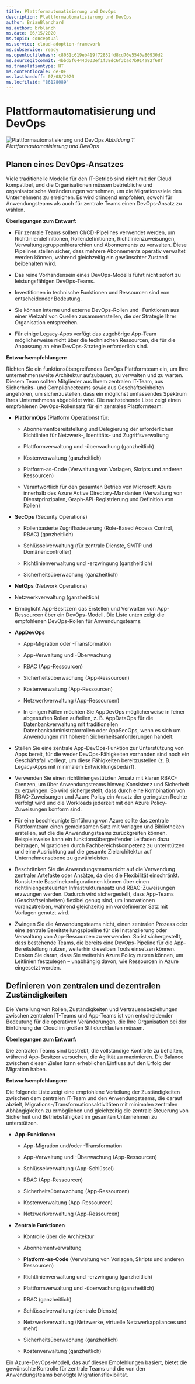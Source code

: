 ```yaml
---
title: Plattformautomatisierung und DevOps
description: Plattformautomatisierung und DevOps
author: BrianBlanchard
ms.author: brblanch
ms.date: 06/15/2020
ms.topic: conceptual
ms.service: cloud-adoption-framework
ms.subservice: ready
ms.openlocfilehash: c8031c619eb419f72852fd8cd70e5540a80930d2
ms.sourcegitcommit: 4bbd5f6444d033ef1f38dc6f3bad7b914a82f68f
ms.translationtype: HT
ms.contentlocale: de-DE
ms.lasthandoff: 07/08/2020
ms.locfileid: "86128089"
---
```

# <a name="platform-automation-and-devops"></a>Plattformautomatisierung und DevOps

![Plattformautomatisierung und DevOps](./media/DevOps.png)
_Abbildung 1: Plattformautomatisierung und DevOps_

## <a name="planning-for-a-devops-approach"></a>Planen eines DevOps-Ansatzes

Viele traditionelle Modelle für den IT-Betrieb sind nicht mit der Cloud kompatibel, und die Organisationen müssen betriebliche und organisatorische Veränderungen vornehmen, um die Migrationsziele des Unternehmens zu erreichen. Es wird dringend empfohlen, sowohl für Anwendungsteams als auch für zentrale Teams einen DevOps-Ansatz zu wählen.

**Überlegungen zum Entwurf:**

- Für zentrale Teams sollten CI/CD-Pipelines verwendet werden, um Richtliniendefinitionen, Rollendefinitionen, Richtlinienzuweisungen, Verwaltungsgruppenhierarchien und Abonnements zu verwalten. Diese Pipelines stellen sicher, dass mehrere Abonnements operativ verwaltet werden können, während gleichzeitig ein gewünschter Zustand beibehalten wird.

- Das reine Vorhandensein eines DevOps-Modells führt nicht sofort zu leistungsfähigen DevOps-Teams.

- Investitionen in technische Funktionen und Ressourcen sind von entscheidender Bedeutung.

- Sie können interne und externe DevOps-Rollen und -Funktionen aus einer Vielzahl von Quellen zusammenstellen, die der Strategie Ihrer Organisation entsprechen.

- Für einige Legacy-Apps verfügt das zugehörige App-Team möglicherweise nicht über die technischen Ressourcen, die für die Anpassung an eine DevOps-Strategie erforderlich sind.

<!-- cSpell:ignore PlatformOps SecOps NetOps AppDevOps AppDataOps AppSecOps -->

**Entwurfsempfehlungen:**

Richten Sie ein funktionsübergreifendes DevOps Plattformteam ein, um Ihre unternehmensweite Architektur aufzubauen, zu verwalten und zu warten. Diesem Team sollten Mitglieder aus Ihrem zentralen IT-Team, aus Sicherheits- und Complianceteams sowie aus Geschäftseinheiten angehören, um sicherzustellen, dass ein möglichst umfassendes Spektrum Ihres Unternehmens abgebildet wird. Die nachstehende Liste zeigt einen empfohlenen DevOps-Rollensatz für ein zentrales Plattformteam:

- **PlatformOps** (Platform Operations) für:

  - Abonnementbereitstellung und Delegierung der erforderlichen Richtlinien für Netzwerk-, Identitäts- und Zugriffsverwaltung

  - Plattformverwaltung und -überwachung (ganzheitlich)

  - Kostenverwaltung (ganzheitlich)

  - Platform-as-Code (Verwaltung von Vorlagen, Skripts und anderen Ressourcen)

  - Verantwortlich für den gesamten Betrieb von Microsoft Azure innerhalb des Azure Active Directory-Mandanten (Verwaltung von Dienstprinzipalen, Graph-API-Registrierung und Definition von Rollen)

- **SecOps** (Security Operations)

  - Rollenbasierte Zugriffssteuerung (Role-Based Access Control, RBAC) (ganzheitlich)

  - Schlüsselverwaltung (für zentrale Dienste, SMTP und Domänencontroller)

  - Richtlinienverwaltung und -erzwingung (ganzheitlich)

  - Sicherheitsüberwachung (ganzheitlich)

- **NetOps** (Network Operations)

- Netzwerkverwaltung (ganzheitlich)

- Ermöglicht App-Besitzern das Erstellen und Verwalten von App-Ressourcen über ein DevOps-Modell. Die Liste unten zeigt die empfohlenen DevOps-Rollen für Anwendungsteams:

- **AppDevOps**

  - App-Migration oder -Transformation

  - App-Verwaltung und -Überwachung

  - RBAC (App-Ressourcen)

  - Sicherheitsüberwachung (App-Ressourcen)

  - Kostenverwaltung (App-Ressourcen)

  - Netzwerkverwaltung (App-Ressourcen)

  - In einigen Fällen möchten Sie AppDevOps möglicherweise in feiner abgestuften Rollen aufteilen, z. B. AppDataOps für die Datenbankverwaltung mit traditionellen Datenbankadministratorrollen oder AppSecOps, wenn es sich um Anwendungen mit höheren Sicherheitsanforderungen handelt.

- Stellen Sie eine zentrale App-DevOps-Funktion zur Unterstützung von Apps bereit, für die weder DevOps-Fähigkeiten vorhanden sind noch ein Geschäftsfall vorliegt, um diese Fähigkeiten bereitzustellen (z. B. Legacy-Apps mit minimalem Entwicklungsbedarf).

- Verwenden Sie einen richtliniengestützten Ansatz mit klaren RBAC-Grenzen, um über Anwendungsteams hinweg Konsistenz und Sicherheit zu erzwingen. So wird sichergestellt, dass durch eine Kombination von RBAC-Zuweisungen und Azure Policy ein Ansatz der geringsten Rechte verfolgt wird und die Workloads jederzeit mit den Azure Policy-Zuweisungen konform sind.

- Für eine beschleunigte Einführung von Azure sollte das zentrale Plattformteam einen gemeinsamen Satz mit Vorlagen und Bibliotheken erstellen, auf die die Anwendungsteams zurückgreifen können. Beispielsweise kann ein funktionsübergreifender Leitfaden dazu beitragen, Migrationen durch Fachbereichskompetenz zu unterstützen und eine Ausrichtung auf die gesamte Zielarchitektur auf Unternehmensebene zu gewährleisten.

- Beschränken Sie die Anwendungsteams nicht auf die Verwendung zentraler Artefakte oder Ansätze, da dies die Flexibilität einschränkt. Konsistente Baselinekonfigurationen können über einen richtliniengesteuerten Infrastrukturansatz und RBAC-Zuweisungen erzwungen werden. Dadurch wird sichergestellt, dass App-Teams (Geschäftseinheiten) flexibel genug sind, um Innovationen voranzutreiben, während gleichzeitig ein vordefinierter Satz mit Vorlagen genutzt wird.

- Zwingen Sie die Anwendungsteams nicht, einen zentralen Prozess oder eine zentrale Bereitstellungspipeline für die Instanziierung oder Verwaltung von App-Ressourcen zu verwenden. So ist sichergestellt, dass bestehende Teams, die bereits eine DevOps-Pipeline für die App-Bereitstellung nutzen, weiterhin dieselben Tools einsetzen können. Denken Sie daran, dass Sie weiterhin Azure Policy nutzen können, um Leitlinien festzulegen – unabhängig davon, wie Ressourcen in Azure eingesetzt werden.

## <a name="define-central-and-federated-responsibilities"></a>Definieren von zentralen und dezentralen Zuständigkeiten

Die Verteilung von Rollen, Zuständigkeiten und Vertrauensbeziehungen zwischen zentralen IT-Teams und App-Teams ist von entscheidender Bedeutung für die operativen Veränderungen, die Ihre Organisation bei der Einführung der Cloud im großen Stil durchlaufen müssen.

**Überlegungen zum Entwurf:**

Die zentralen Teams sind bestrebt, die vollständige Kontrolle zu behalten, während App-Besitzer versuchen, die Agilität zu maximieren. Die Balance zwischen diesen Zielen kann erheblichen Einfluss auf den Erfolg der Migration haben.

**Entwurfsempfehlungen:**

Die folgende Liste zeigt eine empfohlene Verteilung der Zuständigkeiten zwischen dem zentralen IT-Team und den Anwendungsteams, die darauf abzielt, Migrations-/Transformationsaktivitäten mit minimalen zentralen Abhängigkeiten zu ermöglichen und gleichzeitig die zentrale Steuerung von Sicherheit und Betriebsfähigkeit im gesamten Unternehmen zu unterstützen.

- **App-Funktionen**

  - App-Migration und/oder -Transformation

  - App-Verwaltung und -Überwachung (App-Ressourcen)

  - Schlüsselverwaltung (App-Schlüssel)

  - RBAC (App-Ressourcen)

  - Sicherheitsüberwachung (App-Ressourcen)

  - Kostenverwaltung (App-Ressourcen)

  - Netzwerkverwaltung (App-Ressourcen)

- **Zentrale Funktionen**

  - Kontrolle über die Architektur

  - Abonnementverwaltung

  - **Platform-as-Code** (Verwaltung von Vorlagen, Skripts und anderen Ressourcen)

  - Richtlinienverwaltung und -erzwingung (ganzheitlich)

  - Plattformverwaltung und -überwachung (ganzheitlich)

  - RBAC (ganzheitlich)

  - Schlüsselverwaltung (zentrale Dienste)

  - Netzwerkverwaltung (Netzwerke, virtuelle Netzwerkappliances und mehr)

  - Sicherheitsüberwachung (ganzheitlich)

  - Kostenverwaltung (ganzheitlich)

Ein Azure-DevOps-Modell, das auf diesen Empfehlungen basiert, bietet die gewünschte Kontrolle für zentrale Teams und die von den Anwendungsteams benötigte Migrationsflexibilität.
